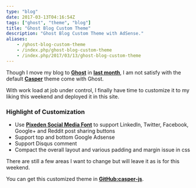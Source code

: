 ```yaml
---
type: "blog"
date: 2017-03-13T04:16:54Z
tags: ["ghost", "theme", "blog"]
title: "Ghost Blog Custom Theme"
description: "Ghost Blog Custom Theme with AdSense."
aliases:
    - /ghost-blog-custom-theme
    - /index.php/ghost-blog-custom-theme
    - /index.php/2017/03/13/ghost-blog-custom-theme
---
```


Though I move my blog to __[Ghost](//ghost.org)__ in __[last month](/blog/ghost-blog-from-wordpress)__, I am not satisfy with the default  __[Casper](//github.com/TryGhost/Casper)__ theme come with Ghost.
<!--more-->

With work load at job under control, I finally have time to customize it to my liking this weekend and deployed it in this site.

### Highlight of Customization

- Use __[Pixeden Social Media Font](//www.pixeden.com/icon-fonts/social-icon-font-set)__ to support LinkedIn, Twitter, Facebook, Google+ and Reddit post sharing buttons
- Support top and bottom Google Adsense
- Support Disqus comment
- Compact the overall layout and various padding and margin issue in css

There are still a few areas I want to change but will leave it as is for this weekend.

You can get this customized theme in __[GitHub:casper-js](//github.com/J-Siu/casper-js)__.
